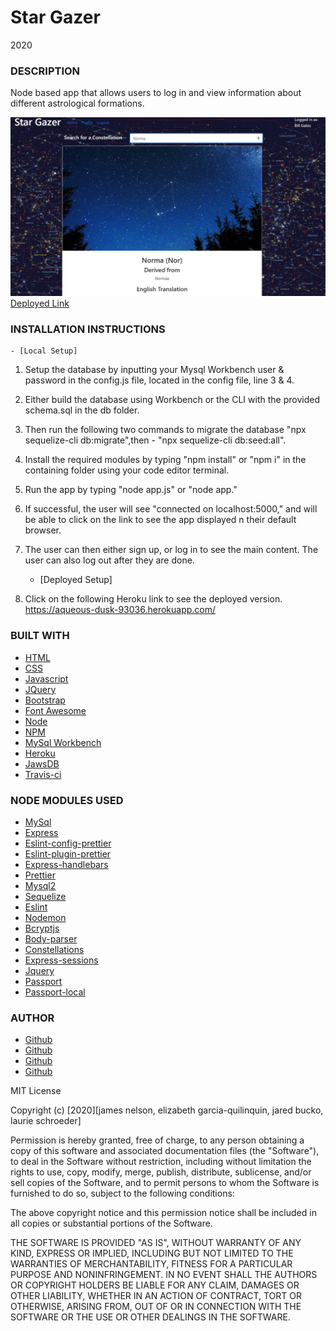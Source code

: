 # Star Gazer

2020

### DESCRIPTION

Node based app that allows users to log in and view information about different astrological formations.

![Example profile](./public/assets/images/example.png)
[Deployed Link](https://aqueous-dusk-93036.herokuapp.com/)

### INSTALLATION INSTRUCTIONS

    - [Local Setup]

1. Setup the database by inputting your Mysql Workbench user & password in the config.js file, located in the config file, line 3 & 4.
2. Either build the database using Workbench or the CLI with the provided schema.sql in the db folder.
3. Then run the following two commands to migrate the database "npx sequelize-cli db:migrate",then - "npx sequelize-cli db:seed:all".
4. Install the required modules by typing "npm install" or "npm i" in the containing folder using your code editor terminal.
5. Run the app by typing "node app.js" or "node app."
6. If successful, the user will see "connected on localhost:5000," and will be able to click on the link to see the app displayed n their default browser.
7. The user can then either sign up, or log in to see the main content. The user can also log out after they are done.

   - [Deployed Setup]

8. Click on the following Heroku link to see the deployed version. https://aqueous-dusk-93036.herokuapp.com/

### BUILT WITH

- [HTML](https://html.com/)
- [CSS](https://www.w3schools.com/css/)
- [Javascript](https://www.javascript.com/)
- [JQuery](https://jquery.org/)
- [Bootstrap](https://getbootstrap.com/)
- [Font Awesome](https://fontawesome.com/)
- [Node](https://nodejs.org/en/)
- [NPM](https://www.npmjs.com/)
- [MySql Workbench](https://www.mysql.com/products/workbench/)
- [Heroku](https://www.heroku.com/)
- [JawsDB](https://www.jawsdb.com/)
- [Travis-ci](https://travis-ci.org/)

### NODE MODULES USED

- [MySql](https://www.npmjs.com/package/mysql)
- [Express](https://www.npmjs.com/package/express)
- [Eslint-config-prettier](https://www.npmjs.com/package/eslint-config-prettier)
- [Eslint-plugin-prettier](https://www.npmjs.com/package/eslint-plugin-prettier)
- [Express-handlebars](https://www.npmjs.com/package/express-handlebars)
- [Prettier](https://www.npmjs.com/package/prettier)
- [Mysql2](https://www.npmjs.com/package/mysql2)
- [Sequelize](https://www.npmjs.com/package/sequelize)
- [Eslint](https://www.npmjs.com/package/eslint)
- [Nodemon](https://www.npmjs.com/package/nodemon)
- [Bcryptjs](https://www.npmjs.com/package/bcryptjs)
- [Body-parser](https://www.npmjs.com/package/body-parser)
- [Constellations](https://www.npmjs.com/package/constellations)
- [Express-sessions](https://www.npmjs.com/package/express-sessions)
- [Jquery](https://www.npmjs.com/package/jquery)
- [Passport](https://www.npmjs.com/package/passport)
- [Passport-local](https://www.npmjs.com/search?q=passport-local)

### AUTHOR

- [Github](https://github.com/equilinquin)
- [Github](https://github.com/clauries)
- [Github](https://github.com/jaredbucko)
- [Github](https://github.com/alpinelife37)

MIT License

Copyright (c) [2020][james nelson, elizabeth garcia-quilinquin, jared bucko, laurie schroeder]

Permission is hereby granted, free of charge, to any person obtaining a copy
of this software and associated documentation files (the "Software"), to deal
in the Software without restriction, including without limitation the rights
to use, copy, modify, merge, publish, distribute, sublicense, and/or sell
copies of the Software, and to permit persons to whom the Software is
furnished to do so, subject to the following conditions:

The above copyright notice and this permission notice shall be included in all
copies or substantial portions of the Software.

THE SOFTWARE IS PROVIDED "AS IS", WITHOUT WARRANTY OF ANY KIND, EXPRESS OR
IMPLIED, INCLUDING BUT NOT LIMITED TO THE WARRANTIES OF MERCHANTABILITY,
FITNESS FOR A PARTICULAR PURPOSE AND NONINFRINGEMENT. IN NO EVENT SHALL THE
AUTHORS OR COPYRIGHT HOLDERS BE LIABLE FOR ANY CLAIM, DAMAGES OR OTHER
LIABILITY, WHETHER IN AN ACTION OF CONTRACT, TORT OR OTHERWISE, ARISING FROM,
OUT OF OR IN CONNECTION WITH THE SOFTWARE OR THE USE OR OTHER DEALINGS IN THE
SOFTWARE.
